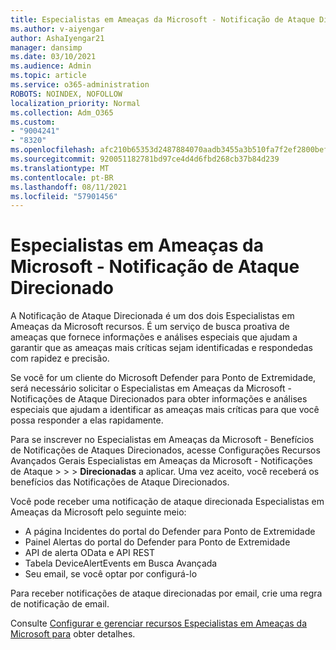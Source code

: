 ```yaml
---
title: Especialistas em Ameaças da Microsoft - Notificação de Ataque Direcionado
ms.author: v-aiyengar
author: AshaIyengar21
manager: dansimp
ms.date: 03/10/2021
ms.audience: Admin
ms.topic: article
ms.service: o365-administration
ROBOTS: NOINDEX, NOFOLLOW
localization_priority: Normal
ms.collection: Adm_O365
ms.custom:
- "9004241"
- "8320"
ms.openlocfilehash: afc210b65353d2487884070aadb3455a3b510fa7f2ef2800bef31cb77a5f1751
ms.sourcegitcommit: 920051182781bd97ce4d4d6fbd268cb37b84d239
ms.translationtype: MT
ms.contentlocale: pt-BR
ms.lasthandoff: 08/11/2021
ms.locfileid: "57901456"
---
```

# <a name="microsoft-threat-experts---targeted-attack-notification"></a>Especialistas em Ameaças da Microsoft - Notificação de Ataque Direcionado

A Notificação de Ataque Direcionada é um dos dois Especialistas em Ameaças da Microsoft recursos. É um serviço de busca proativa de ameaças que fornece informações e análises especiais que ajudam a garantir que as ameaças mais críticas sejam identificadas e respondedas com rapidez e precisão.

Se você for um cliente do Microsoft Defender para Ponto de Extremidade, será necessário solicitar o Especialistas em Ameaças da Microsoft - Notificações de Ataque Direcionados para obter informações e análises especiais que ajudam a identificar as ameaças mais críticas para que você possa responder a elas rapidamente.

Para se inscrever no Especialistas em Ameaças da Microsoft - Benefícios de Notificações de Ataques Direcionados, acesse Configurações Recursos Avançados Gerais Especialistas em Ameaças da Microsoft - Notificações de Ataque  >    >    >  **Direcionadas** a aplicar. Uma vez aceito, você receberá os benefícios das Notificações de Ataque Direcionados.

Você pode receber uma notificação de ataque direcionada Especialistas em Ameaças da Microsoft pelo seguinte meio:

- A página Incidentes do portal do Defender para Ponto de Extremidade
- Painel Alertas do portal do Defender para Ponto de Extremidade
- API de alerta OData e API REST
- Tabela DeviceAlertEvents em Busca Avançada
- Seu email, se você optar por configurá-lo

Para receber notificações de ataque direcionadas por email, crie uma regra de notificação de email. 

Consulte [Configurar e gerenciar recursos Especialistas em Ameaças da Microsoft para](https://docs.microsoft.com/windows/security/threat-protection/microsoft-defender-atp/configure-microsoft-threat-experts) obter detalhes.
